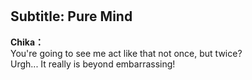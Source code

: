# 

  
## Subtitle: Pure Mind
  
**Chika：**  
You're going to see me act like that not once, but twice?  
Urgh... It really is beyond embarrassing!  
